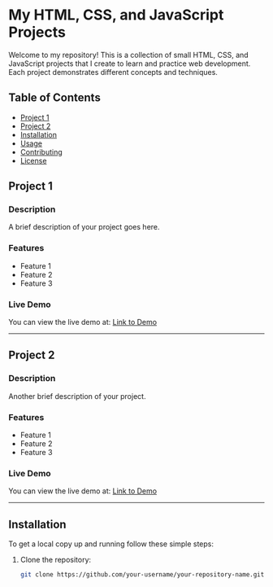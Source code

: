 # My HTML, CSS, and JavaScript Projects

Welcome to my repository! This is a collection of small HTML, CSS, and JavaScript projects that I create to learn and practice web development. Each project demonstrates different concepts and techniques.

## Table of Contents

- [Project 1](#project-1)
- [Project 2](#project-2)
- [Installation](#installation)
- [Usage](#usage)
- [Contributing](#contributing)
- [License](#license)

## Project 1

### Description
A brief description of your project goes here.

### Features
- Feature 1
- Feature 2
- Feature 3

### Live Demo
You can view the live demo at: [Link to Demo](#)

---

## Project 2

### Description
Another brief description of your project.

### Features
- Feature 1
- Feature 2
- Feature 3

### Live Demo
You can view the live demo at: [Link to Demo](#)

---

## Installation

To get a local copy up and running follow these simple steps:

1. Clone the repository:
   ```bash
   git clone https://github.com/your-username/your-repository-name.git
